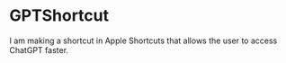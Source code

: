 # GPTShortcut
I am making a shortcut in Apple Shortcuts that allows the user to access ChatGPT faster.
